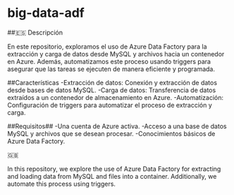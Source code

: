 # big-data-adf
##🇪🇸 Descripción
<p>En este repositorio, exploramos el uso de Azure Data Factory para la extracción y carga de datos desde MySQL y archivos hacia un contenedor en Azure. Además, automatizamos este proceso usando triggers para asegurar que las tareas se ejecuten de manera eficiente y programada.</p>

##Características
-Extracción de datos: Conexión y extracción de datos desde bases de datos MySQL.
-Carga de datos: Transferencia de datos extraídos a un contenedor de almacenamiento en Azure.
-Automatización: Configuración de triggers para automatizar el proceso de extracción y carga.

##Requisitos##
-Una cuenta de Azure activa.
-Acceso a una base de datos MySQL y archivos que se desean procesar.
-Conocimientos básicos de Azure Data Factory.

🇬🇧
<p>In this repository, we explore the use of Azure Data Factory for extracting and loading data from MySQL and files into a container. Additionally, we automate this process using triggers.</p>
